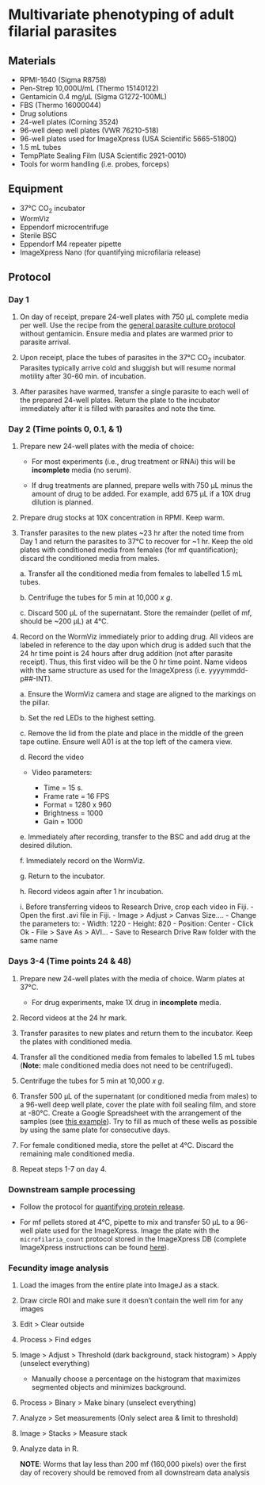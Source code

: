 # Multivariate phenotyping of adult filarial parasites

## Materials
- RPMI-1640 (Sigma R8758)   
- Pen-Strep 10,000U/mL (Thermo 15140122)  
- Gentamicin 0.4 mg/µL (Sigma G1272-100ML)  
- FBS (Thermo 16000044)
- Drug solutions
- 24-well plates (Corning 3524)
- 96-well deep well plates (VWR 76210-518)
- 96-well plates used for ImageXpress (USA Scientific 5665-5180Q)
- 1.5 mL tubes
- TempPlate Sealing Film (USA Scientific 2921-0010)
- Tools for worm handling (i.e. probes, forceps)

## Equipment

- 37°C CO<sub>2</sub> incubator
- WormViz
- Eppendorf microcentrifuge
- Sterile BSC
- Eppendorf M4 repeater pipette
- ImageXpress Nano (for quantifying microfilaria release)

## Protocol

### Day 1

1. On day of receipt, prepare 24-well plates with 750 μL complete media per well. Use the recipe from the [general parasite culture protocol](../General_Parasite_Culture/General_Parasite_Culture.md) without gentamicin. Ensure media and plates are warmed prior to parasite arrival.

2. Upon receipt, place the tubes of parasites in the 37°C CO<sub>2</sub> incubator. Parasites typically arrive cold and sluggish but will resume normal motility after 30-60 min. of incubation.

3. After parasites have warmed, transfer a single parasite to each well of the prepared 24-well plates. Return the plate to the incubator immediately after it is filled with parasites and note the time.

### Day 2 (Time points 0, 0.1, & 1)

1. Prepare new 24-well plates with the media of choice:

    - For most experiments (i.e., drug treatment or RNAi) this will be **incomplete** media (no serum).

    - If drug treatments are planned, prepare wells with 750 μL minus the amount of drug to be added. For example, add 675 μL if a 10X drug dilution is planned.

2. Prepare drug stocks at 10X concentration in RPMI. Keep warm.

3. Transfer parasites to the new plates ~23 hr after the noted time from Day 1 and return the parasites to 37°C to recover for ~1 hr. Keep the old plates with conditioned media from females (for mf quantification); discard the conditioned media from males.

    a. Transfer all the conditioned media from females to labelled 1.5 mL tubes.

    b. Centrifuge the tubes for 5 min at 10,000 *x g*.

    c. Discard 500 μL of the supernatant. Store the remainder (pellet of mf, should be ~200 μL) at 4°C.

4. Record on the WormViz immediately prior to adding drug. All videos are labeled in reference to the day upon which drug is added such that the 24 hr time point is 24 hours after drug addition (not after parasite receipt). Thus, this first video will be the 0 hr time point. Name videos with the same structure as used for the ImageXpress (i.e. yyyymmdd-p##-INT).

    a. Ensure the WormViz camera and stage are aligned to the markings on the pillar.

    b. Set the red LEDs to the highest setting.

    c. Remove the lid from the plate and place in the middle of the green tape outline. Ensure well A01 is at the top left of the camera view.

    d. Record the video

      - Video parameters:

        - Time = 15 s.
        - Frame rate = 16 FPS
        - Format = 1280 x 960
        - Brightness = 1000
        - Gain = 1000

    e. Immediately after recording, transfer to the BSC and add drug at the desired dilution.

    f. Immediately record on the WormViz.

    g. Return to the incubator.

    h. Record videos again after 1 hr incubation.

    i. Before transferring videos to Research Drive, crop each video in Fiji. 
        - Open the first .avi file in Fiji.
        - Image > Adjust > Canvas Size....
        - Change the parameters to: 
            - Width: 1220
            - Height: 820
            - Position: Center
        - Click Ok
        - File > Save As > AVI...
        - Save to Research Drive Raw folder with the same name

### Days 3-4 (Time points 24 & 48)

1. Prepare new 24-well plates with the media of choice. Warm plates at 37°C.

    - For drug experiments, make 1X drug in **incomplete** media.

2. Record videos at the 24 hr mark.

3. Transfer parasites to new plates and return them to the incubator. Keep the plates with conditioned media.

4. Transfer all the conditioned media from females to labelled 1.5 mL tubes (**Note:** male conditioned media does not need to be centrifuged).

5. Centrifuge the tubes for 5 min at 10,000 *x g*.

6. Transfer 500 μL of the supernatant (or conditioned media from males) to a 96-well deep well plate, cover the plate with foil sealing film, and store at -80°C. Create a Google Spreadsheet with the arrangement of the samples (see [this example](https://docs.google.com/spreadsheets/d/136XA8yCzhY0h7fKNrcppDCZV97jnYLagD5qhwuxPzds/edit?usp=sharing)). Try to fill as much of these wells as possible by using the same plate for consecutive days.

7. For female conditioned media, store the pellet at 4°C. Discard the remaining male conditioned media.

8. Repeat steps 1-7 on day 4.

### Downstream sample processing

- Follow the protocol for [quantifying protein release](../Protein_Release_Assay/Protein_Release_Assay.md).

- For mf pellets stored at 4°C, pipette to mix and transfer 50 μL to a 96-well plate used for the ImageXpress. Image the plate with the `microfilaria_count` protocol stored in the ImageXpress DB (complete ImageXpress instructions can be found [here](https://docs.google.com/document/d/1CLaqODDSfTY-3CK3ORyoiqtW7k7MVlBo8bqKmZStuCs/edit?usp=sharing)).

### Fecundity image analysis

1. Load the images from the entire plate into ImageJ as a stack.

2. Draw circle ROI and make sure it doesn’t contain the well rim for any images

3. Edit > Clear outside

4. Process > Find edges

5. Image > Adjust > Threshold (dark background, stack histogram) > Apply (unselect everything)

    - Manually choose a percentage on the histogram that maximizes segmented objects and minimizes background.

6. Process > Binary > Make binary (unselect everything)

7. Analyze > Set measurements (Only select area & limit to threshold)

8. Image > Stacks > Measure stack

9. Analyze data in R.

    **NOTE**: Worms that lay less than 200 mf (160,000 pixels) over the first day of recovery should be removed from all downstream data analysis
